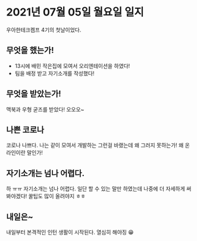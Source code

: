 # 2021년 07월 05일 월요일 일지

우아한테크켐프 4기의 첫날이었다.

## 무엇을 했는가!

- 13시에 배민 작은집에 모여서 오리엔테이션을 하였다!
- 팀을 배정 받고 자기소개를 작성했다!

## 무엇을 받았는가!

맥북과 우형 굳즈를 받았다! 오오오~

## 나쁜 코로나

코로나 나쁘다. 나는 같이 모여서 개발하는 그런걸 바랬는데 왜 그러지 못하는가! 왜 온라인이란 말인가!

## 자기소개는 넘나 어렵다.

하 ㅠㅠ 자기소개는 넘나 어렵다. 일단 할 수 있는 말만 하였는데 나중에 더 자세하게 써봐야겠다! 꿀팁도 많이 올려야지 ㅎㅎ

## 내일은~

내일부터 본격적인 인턴 생활이 시작된다. 열심히 해야징 😁